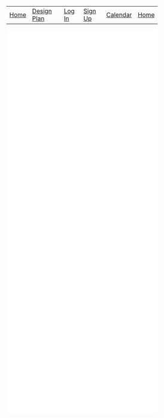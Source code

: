 <html>
    <head>
        <link href="https://fonts.googleapis.com/css?family=Exo&display=swap" rel="stylesheet" />
    </head>
    <body>
    <table>
    <tr>
        <td><a href="/jazzyisking">Home</a></td>
        <td><a href="/jazzyisking/templates/designplan">Design Plan</a></td>
        <td><a href="/jazzyisking/templates/login">Log In</a></td>
        <td><a href="/jazzyisking/templates/signup">Sign Up</a></td>
        <td><a href="/jazzyisking/templates/calendar">Calendar</a></td>
        <td><a href="/jazzyisking/templates/home">Home</a></td>
    </tr>
    </table>
        <div class="v94_14">
        <div class="v104_17"></div>
        <div class="v94_21"></div>
        <span class="v94_16">Home</span>
        <td><a href="/jazzyisking">Home</a></td>
        <span class="v94_17">Calender</span>
        <span class="v94_18">Itinerary</span>
        <span class="v94_19">Activities</span>
        <span class="v94_20">Login</span>
        <span class="v94_22">Type in Password</span>
        <span class="v94_23">Username</span>
        <span class="v94_24">Password</span>
        <span class="v94_25">Sign Up</span>
        <div class="name"></div>
        <div class="name"></div>
        <span class="v94_28">Type in Username</span>
        <span class="v94_32">Type in Last Name</span>
        <span class="v94_33">First Name</span>
        <span class="v94_34">Last Name</span>
        <div class="name"></div>
        <div class="name"></div>
        <span class="v94_37">Type in First Name</span>
        <div class="v94_29"></div>
        <span class="v94_30">Sign Up</span>
        <span class="v94_31">Already have an account? Click here to login</span>
        <span class="v105_4">Forum</span>
        </div>
    </body>
</html>

<style>* {
  box-sizing: border-box;
}
body {
  font-size: 14px;
}
.v94_14 {
    width: 100%;
    height: 1024px;
    background: rgba(255,255,255,1);
    opacity: 1;
    position: relative;
    top: 0px;
    right: 0px;
    overflow: hidden;
}
.v104_17 {
  width: 100%;
  height: 100%;
  background: url("../images/v104_17.png");
  background-repeat: no-repeat;
  background-position: center center;
  background-size: cover;
  opacity: 1;
  position: relative;
  top: 0px;
  left: 0px;
  overflow: hidden;
}
.v94_21 {
  width: 456px;
  height: 730px;
  background: rgba(255,255,255,1);
  opacity: 1;
  position: absolute;
  top: 170px;
  left: 492px;
}
.v94_16 {
  width: 99px;
  color: rgba(255,255,255,1);
  position: absolute;
  top: 23px;
  left: 47px;
  font-family: Exo;
  font-weight: Regular;
  font-size: 36px;
  opacity: 1;
  text-align: left;
}
.v94_17 {
  width: 147px;
  color: rgba(255,255,255,1);
  position: absolute;
  top: 23px;
  left: 197px;
  font-family: Exo;
  font-weight: Regular;
  font-size: 36px;
  opacity: 1;
  text-align: left;
}
.v94_18 {
  width: 139px;
  color: rgba(255,255,255,1);
  position: absolute;
  top: 23px;
  left: 377px;
  font-family: Exo;
  font-weight: Regular;
  font-size: 36px;
  opacity: 1;
  text-align: left;
}
.v94_19 {
  width: 150px;
  color: rgba(255,255,255,1);
  position: absolute;
  top: 23px;
  left: 549px;
  font-family: Exo;
  font-weight: Regular;
  font-size: 36px;
  opacity: 1;
  text-align: left;
}
.v94_20 {
  width: 91px;
  color: rgba(255,255,255,1);
  position: absolute;
  top: 23px;
  left: 1328px;
  font-family: Exo;
  font-weight: Regular;
  font-size: 36px;
  opacity: 1;
  text-align: left;
}
.v94_22 {
  width: 161px;
  color: rgba(120,120,120,1);
  position: absolute;
  top: 671px;
  left: 567px;
  font-family: Exo;
  font-weight: Regular;
  font-size: 20px;
  opacity: 1;
  text-align: left;
}
.v94_23 {
  width: 96px;
  color: rgba(0,0,0,1);
  position: absolute;
  top: 522px;
  left: 555px;
  font-family: Exo;
  font-weight: Regular;
  font-size: 20px;
  opacity: 1;
  text-align: left;
}
.v94_24 {
  width: 90px;
  color: rgba(0,0,0,1);
  position: absolute;
  top: 628px;
  left: 558px;
  font-family: Exo;
  font-weight: Regular;
  font-size: 20px;
  opacity: 1;
  text-align: left;
}
.v94_25 {
  width: 168px;
  color: rgba(0,0,0,1);
  position: absolute;
  top: 229px;
  left: 634px;
  font-family: Exo;
  font-weight: Regular;
  font-size: 48px;
  opacity: 1;
  text-align: left;
}
.name {
  color: #fff;
}
.name {
  color: #fff;
}
.v94_28 {
  width: 166px;
  color: rgba(120,120,120,1);
  position: absolute;
  top: 573px;
  left: 567px;
  font-family: Exo;
  font-weight: Regular;
  font-size: 20px;
  opacity: 1;
  text-align: left;
}
.v94_32 {
  width: 170px;
  color: rgba(120,120,120,1);
  position: absolute;
  top: 466px;
  left: 561px;
  font-family: Exo;
  font-weight: Regular;
  font-size: 20px;
  opacity: 1;
  text-align: left;
}
.v94_33 {
  width: 102px;
  color: rgba(0,0,0,1);
  position: absolute;
  top: 317px;
  left: 549px;
  font-family: Exo;
  font-weight: Regular;
  font-size: 20px;
  opacity: 1;
  text-align: left;
}
.v94_34 {
  width: 99px;
  color: rgba(0,0,0,1);
  position: absolute;
  top: 423px;
  left: 552px;
  font-family: Exo;
  font-weight: Regular;
  font-size: 20px;
  opacity: 1;
  text-align: left;
}
.name {
  color: #fff;
}
.name {
  color: #fff;
}
.v94_37 {
  width: 173px;
  color: rgba(120,120,120,1);
  position: absolute;
  top: 368px;
  left: 561px;
  font-family: Exo;
  font-weight: Regular;
  font-size: 20px;
  opacity: 1;
  text-align: left;
}
.v94_29 {
  width: 325px;
  height: 60px;
  background: rgba(23,64,110,1);
  opacity: 1;
  position: absolute;
  top: 739px;
  left: 555px;
  border-top-left-radius: 20px;
  border-top-right-radius: 20px;
  border-bottom-left-radius: 20px;
  border-bottom-right-radius: 20px;
  overflow: hidden;
}
.v94_30 {
  width: 105px;
  color: rgba(255,255,255,1);
  position: absolute;
  top: 747px;
  left: 670px;
  font-family: Exo;
  font-weight: Regular;
  font-size: 30px;
  opacity: 1;
  text-align: left;
}
.v94_31 {
  width: 380px;
  color: url("../images/v94_31.png");
  position: absolute;
  top: 819px;
  left: 530px;
  font-family: Exo;
  font-weight: Regular;
  font-size: 23px;
  opacity: 1;
  text-align: center;
}
.v105_4 {
  width: 111px;
  color: rgba(255,255,255,1);
  position: absolute;
  top: 23px;
  left: 740px;
  font-family: Exo;
  font-weight: Regular;
  font-size: 36px;
  opacity: 1;
  text-align: left;
}
</style>
